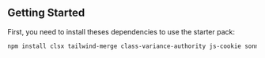 ## Getting Started

First, you need to install theses dependencies to use the starter pack:

```bash
npm install clsx tailwind-merge class-variance-authority js-cookie sonner @reduxjs/toolkit react-redux redux-persist react-icons zod react-hook-form

```
